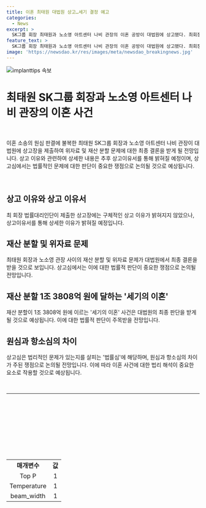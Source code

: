 ```yaml
---
title: 이혼 최태원 대법원 상고…세기 결정 예고
categories:
  - News
excerpt: >
  SK그룹 회장 최태원과 노소영 아트센터 나비 관장의 이혼 공방이 대법원에 상고됐다. 최회장 측은 원심 판결에 대한 위자료와 재산 분할 문제를 놓고 상고장을 제출했으며, 이에 대해 노 관장 측은 이를 부정하면서 대법원의 최종 판단을 기다리고 있다. 이번 상고는 세기의 이혼이라 불리며, 대법원은 상고심에서 법리적인 문제를 살피게 될 것으로 예상된다. (150자)
feature_text: >
  SK그룹 회장 최태원과 노소영 아트센터 나비 관장의 이혼 공방이 대법원에 상고됐다. 최회장 측은 원심 판결에 대한 위자료와 재산 분할 문제를 놓고 상고장을 제출했으며, 이에 대해 노 관장 측은 이를 부정하면서 대법원의 최종 판단을 기다리고 있다. 이번 상고는 세기의 이혼이라 불리며, 대법원은 상고심에서 법리적인 문제를 살피게 될 것으로 예상된다. (150자)
image: 'https://newsdao.kr/res/images/meta/newsdao_breakingnews.jpg'
---
```


<p><img src="https://newsdao.kr/res/images/meta/newsdao_breakingnews.jpg" alt="implanttips 속보" /></p>

<h1 data-ke-size="size26"><b>최태원 SK그룹 회장과 노소영 아트센터 나비 관장의 이혼 사건</b></h1>

<p data-ke-size="size16">&nbsp;</p>

<p>이혼 소송의 원심 판결에 불복한 최태원 SK그룹 회장과 노소영 아트센터 나비 관장이 대법원에 상고장을 제출하여 위자료 및 재산 분할 문제에 대한 최종 결론을 받게 될 전망입니다. 상고 이유와 관련하여 상세한 내용은 추후 상고이유서를 통해 밝혀질 예정이며, 상고심에서는 법률적인 문제에 대한 판단이 중요한 쟁점으로 논의될 것으로 예상됩니다.</p>

<p data-ke-size="size16">&nbsp;</p>

<h2 data-ke-size="size26"><b>상고 이유와 상고 이유서</b></h2>

<p data-ke-size="size16">최 회장 법률대리인단이 제출한 상고장에는 구체적인 상고 이유가 밝혀지지 않았으나, 상고이유서를 통해 상세한 이유가 밝혀질 예정입니다.</p>

<h2 data-ke-size="size26"><b>재산 분할 및 위자료 문제</b></h2>

<p data-ke-size="size16">최태원 회장과 노소영 관장 사이의 재산 분할 및 위자료 문제가 대법원에서 최종 결론을 받을 것으로 보입니다. 상고심에서는 이에 대한 법률적 판단이 중요한 쟁점으로 논의될 전망입니다.</p>

<h2 data-ke-size="size26"><b>재산 분할 1조 3808억 원에 달하는 '세기의 이혼'</b></h2>

<p data-ke-size="size16">재산 분할이 1조 3808억 원에 이르는 '세기의 이혼' 사건은 대법원의 최종 판단을 받게 될 것으로 예상됩니다. 이에 대한 법률적 판단이 주목받을 전망입니다.</p>

<h2 data-ke-size="size26"><b>원심과 항소심의 차이</b></h2>

<p data-ke-size="size16">상고심은 법리적인 문제가 있는지를 살피는 '법률심'에 해당하며, 원심과 항소심의 차이가 주된 쟁점으로 논의될 전망입니다. 이에 따라 이혼 사건에 대한 법리 해석이 중요한 요소로 작용할 것으로 예상됩니다.</p>

<p data-ke-size="size16">&nbsp;</p>

<hr>

<p data-ke-size="size16">&nbsp;</p>

<p data-ke-size="size16">&nbsp;</p>

<p data-ke-size="size16">&nbsp;</p>

<p data-ke-size="size16">&nbsp;</p>

<p data-ke-size="size16">&nbsp;</p>

<table>
    <tbody>
        <tr>
            <td style="text-align: center; height: 17px;"><b>매개변수</b></td>
            <td style="text-align: center; height: 17px;"><b>값</b></td>
        </tr>
        <tr>
            <td style="text-align: center; height: 17px;">Top P</td>
            <td style="text-align: center; height: 17px;">1</td>
        </tr>
        <tr>
            <td style="text-align: center; height: 17px;">Temperature</td>
            <td style="text-align: center; height: 17px;">1</td>
        </tr>
        <tr>
            <td style="text-align: center; height: 17px;">beam_width</td>
            <td style="text-align: center; height: 17px;">1</td>
        </tr>
    </tbody>
</table>

